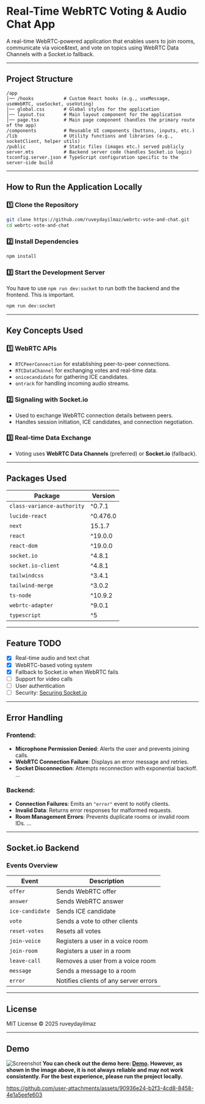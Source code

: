 # Real-Time WebRTC Voting & Audio Chat App  

A real-time WebRTC-powered application that enables users to join rooms, communicate via voice&text, and vote on topics using WebRTC Data Channels with a Socket.io fallback.  

---

## Project Structure  

```
/app
│── /hooks           # Custom React hooks (e.g., useMessage, useWebRTC, useSocket, useVoting)
│── global.css       # Global styles for the application
│── layout.tsx       # Main layout component for the application
│── page.tsx         # Main page component (handles the primary route of the app)
/components          # Reusable UI components (buttons, inputs, etc.)
/lib                 # Utility functions and libraries (e.g., socketClient, helper utils)
/public              # Static files (images etc.) served publicly
server.mts           # Backend server code (handles Socket.io logic)
tsconfig.server.json # TypeScript configuration specific to the server-side build
```

---

## How to Run the Application Locally  

### **1️⃣ Clone the Repository**
```sh
git clone https://github.com/ruveydayilmaz/webrtc-vote-and-chat.git
cd webrtc-vote-and-chat
```

### **2️⃣ Install Dependencies**
```sh
npm install
```

### **3️⃣ Start the Development Server**
You have to use `npm run dev:socket` to run both the backend and the frontend. This is important.
```sh
npm run dev:socket
```

---

## Key Concepts Used  

### **1️⃣ WebRTC APIs**
- `RTCPeerConnection` for establishing peer-to-peer connections.
- `RTCDataChannel` for exchanging votes and real-time data.
- `onicecandidate` for gathering ICE candidates.
- `ontrack` for handling incoming audio streams.

### **2️⃣ Signaling with Socket.io**
- Used to exchange WebRTC connection details between peers.
- Handles session initiation, ICE candidates, and connection negotiation.

### **3️⃣ Real-time Data Exchange**
- Voting uses **WebRTC Data Channels** (preferred) or **Socket.io** (fallback).

---

## Packages Used  

| Package         | Version |
|----------------|---------|
| `class-variance-authority` | ^0.7.1 |
| `lucide-react` | ^0.476.0 |
| `next` | 15.1.7 |
| `react` | ^19.0.0 |
| `react-dom` | ^19.0.0 |
| `socket.io` | ^4.8.1 |
| `socket.io-client` | ^4.8.1 |
| `tailwindcss` | ^3.4.1 |
| `tailwind-merge` | ^3.0.2 |
| `ts-node` | ^10.9.2 |
| `webrtc-adapter` | ^9.0.1 |
| `typescript` | ^5 |

---

## Feature TODO  

- [x] Real-time audio and text chat  
- [x] WebRTC-based voting system  
- [x] Fallback to Socket.io when WebRTC fails  
- [ ] Support for video calls  
- [ ] User authentication  
- [ ] Security: [Securing Socket.io](https://www.linkedin.com/pulse/securing-your-socketio-chat-apis-best-practices-guide-aakarshit-giri-kxekc/)

---

## Error Handling  

### **Frontend:**
- **Microphone Permission Denied**: Alerts the user and prevents joining calls.
- **WebRTC Connection Failure**: Displays an error message and retries.
- **Socket Disconnection**: Attempts reconnection with exponential backoff.
...

### **Backend:**
- **Connection Failures**: Emits an `"error"` event to notify clients.
- **Invalid Data**: Returns error responses for malformed requests.
- **Room Management Errors**: Prevents duplicate rooms or invalid room IDs.
...

---

## Socket.io Backend  

### **Events Overview**
| Event | Description |
|-------|-------------|
| `offer` | Sends WebRTC offer |
| `answer` | Sends WebRTC answer |
| `ice-candidate` | Sends ICE candidate |
| `vote` | Sends a vote to other clients |
| `reset-votes` | Resets all votes |
| `join-voice` | Registers a user in a voice room |
| `join-room` | Registers a user in a room |
| `leave-call` | Removes a user from a voice room |
| `message` | Sends a message to a room |
| `error` | Notifies clients of any server errors |

---

## License  

MIT License © 2025 ruveydayilmaz

---

## Demo
![Screenshot](https://github.com/user-attachments/assets/59e62d8d-2653-4cba-b59f-389869d18aad)
**You can check out the demo here: [Demo](test-delta-ruddy-56.vercel.app). However, as shown in the image above, it is not always reliable and may not work consistently. For the best experience, please run the project locally.**  

https://github.com/user-attachments/assets/90936e24-b2f3-4cd8-8458-4e1a5eefe603
